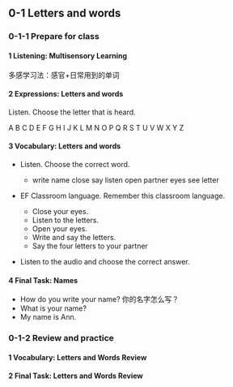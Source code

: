 ## 0-1 Letters and words

### 0-1-1 Prepare for class

#### 1 Listening: Multisensory Learning

多感学习法：感官+日常用到的单词

#### 2 Expressions: Letters and words

Listen. Choose the letter that is heard.

A B C D E F G H I J K L M N O P Q R S T U V W X Y Z

#### 3 Vocabulary: Letters and words

* Listen. Choose the correct word.
  * write name close say listen open partner eyes see letter

* EF Classroom language. Remember this classroom language.
  * Close your eyes.
  * Listen to the letters.	
  * Open your eyes.	
  * Write and say the letters.
  * Say the four letters to your partner

* Listen to the audio and choose the correct answer.

#### 4 Final Task: Names

* How do you write your name?	你的名字怎么写？ 
* What is your name?	
* My name is Ann.

### 0-1-2 Review and practice

#### 1 Vocabulary: Letters and Words Review

#### 2 Final Task: Letters and Words Review

